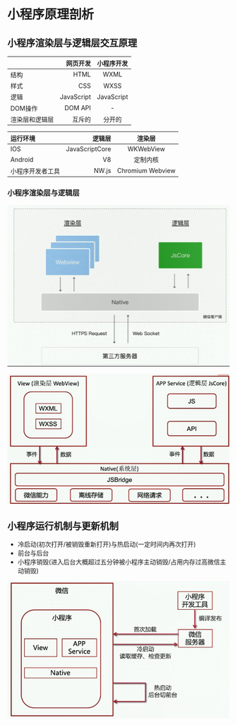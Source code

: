# 小程序原理剖析        

## 小程序渲染层与逻辑层交互原理

|  | 网页开发 | 小程序开发 |
| :-----| ----: | :----: |
| 结构 | HTML | WXML |
| 样式 | CSS | WXSS |
| 逻辑 | JavaScript | JavaScript |
| DOM操作 | DOM API | - |
| 渲染层和逻辑层 | 互斥的 | 分开的 |                

| 运行环境 | 逻辑层 | 渲染层 |
| :-----| ----: | :----: |
| IOS | JavaScriptCore | WKWebView |
| Android | V8 | 定制内核 |
| 小程序开发者工具 | NW.js | Chromium Webview |    

### 小程序渲染层与逻辑层        

![小程序渲染层与逻辑层](./statics/images/principle1.jpg)        

![小程序渲染层与逻辑层交互详解](./statics/images/principle2.png)            

## 小程序运行机制与更新机制            

- 冷启动(初次打开/被销毁重新打开)与热启动(一定时间内再次打开)       
- 前台与后台        
- 小程序销毁(进入后台大概超过五分钟被小程序主动销毁/占用内存过高微信主动销毁)       
  
![小程序运行机制与更新机制](statics/images/principle3.png)
  


